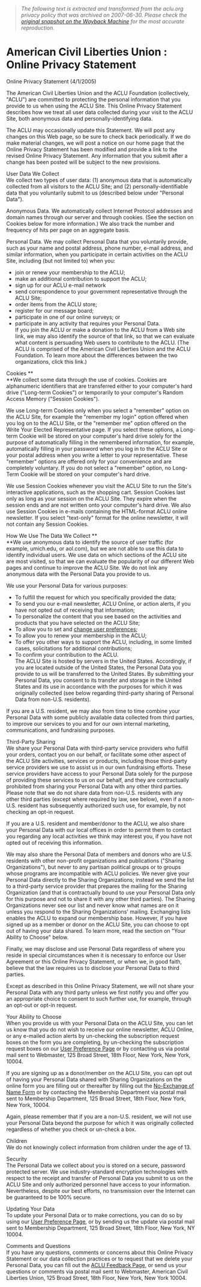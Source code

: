 > *The following text is extracted and transformed from the aclu.org privacy policy that was archived on 2007-06-30. Please check the [original snapshot on the Wayback Machine](https://web.archive.org/web/20070630122915id_/http%3A//www.aclu.org/info/18864res20050401.html) for the most accurate reproduction.*

# American Civil Liberties Union : Online Privacy Statement

Online Privacy Statement (4/1/2005)

The American Civil Liberties Union and the ACLU Foundation (collectively, "ACLU") are committed to protecting the personal information that you provide to us when using the ACLU Site. This Online Privacy Statement describes how we treat all user data collected during your visit to the ACLU Site, both anonymous data and personally-identifying data.

The ACLU may occasionally update this Statement. We will post any changes on this Web page, so be sure to check back periodically. If we do make material changes, we will post a notice on our home page that the Online Privacy Statement has been modified and provide a link to the revised Online Privacy Statement. Any information that you submit after a change has been posted will be subject to the new provisions. 

User Data We Collect  
We collect two types of user data: (1) anonymous data that is automatically collected from all visitors to the ACLU Site; and (2) personally-identifiable data that you voluntarily submit to us (described below under "Personal Data").

Anonymous Data. We automatically collect Internet Protocol addresses and domain names through our server and through cookies. (See the section on Cookies below for more information.) We also track the number and frequency of hits per page on an aggregate basis. 

Personal Data. We may collect Personal Data that you voluntarily provide, such as your name and postal address, phone number, e-mail address, and similar information, when you participate in certain activities on the ACLU Site, including (but not limited to) when you:

* join or renew your membership to the ACLU; 
* make an additional contribution to support the ACLU; 
* sign up for our ACLU e-mail network 
* send correspondence to your government representative through the ACLU Site; 
* order items from the ACLU store; 
* register for our message board; 
* participate in one of our online surveys; or 
* participate in any activity that requires your Personal Data.   
If you join the ACLU or make a donation to the ACLU from a Web site link, we may also identify the source of that link, so that we can evaluate what content is persuading Web users to contribute to the ACLU. (The ACLU is comprised of the American Civil Liberties Union and the ACLU Foundation. To learn more about the differences between the two organizations, click this link.) 

Cookies **  
**We collect some data through the use of cookies. Cookies are alphanumeric identifiers that are transferred either to your computer's hard drive ("Long-term Cookies") or temporarily to your computer's Random Access Memory ("Session Cookies").

We use Long-term Cookies only when you select a "remember" option on the ACLU Site, for example the "remember my login" option offered when you log on to the ACLU Site, or the "remember me" option offered on the Write Your Elected Representative page. If you select these options, a Long-term Cookie will be stored on your computer's hard drive solely for the purpose of automatically filling in the remembered information, for example, automatically filling in your password when you log in to the ACLU Site or your postal address when you write a letter to your representative. These "remember" options are offered only for your convenience and are completely voluntary. If you do not select a "remember" option, no Long-Term Cookie will be stored on your computer's hard drive. 

We use Session Cookies whenever you visit the ACLU Site to run the Site's interactive applications, such as the shopping cart. Session Cookies last only as long as your session on the ACLU Site. They expire when the session ends and are not written onto your computer's hard drive. We also use Session Cookies in e-mails containing the HTML-format ACLU online newsletter. If you select "text-only" format for the online newsletter, it will not contain any Session Cookies.

How We Use The Data We Collect **  
**We use anonymous data to identify the source of user traffic (for example, umich.edu, or aol.com), but we are not able to use this data to identify individual users. We use data on which sections of the ACLU site are most visited, so that we can evaluate the popularity of our different Web pages and continue to improve the ACLU Site. We do not link any anonymous data with the Personal Data you provide to us.

We use your Personal Data for various purposes:

* To fulfill the request for which you specifically provided the data; 
* To send you our e-mail newsletter, ACLU Online, or action alerts, if you have not opted out of receiving that information; 
* To personalize the content that you see based on the activities and products that you have selected on the ACLU Site; 
* To allow you to set and [change user preferences](https://secure.aclu.org/site/SPageServer?pagename=login_change_subscriptions); 
* To allow you to renew your membership in the ACLU; 
* To offer you other ways to support the ACLU, including, in some limited cases, solicitations for additional contributions; 
* To confirm your contribution to the ACLU.  
The ACLU Site is hosted by servers in the United States. Accordingly, if you are located outside of the United States, the Personal Data you provide to us will be transferred to the United States. By submitting your Personal Data, you consent to its transfer and storage in the United States and its use in accordance with the purposes for which it was originally collected (see below regarding third-party sharing of Personal Data from non-U.S. residents). 

If you are a U.S. resident, we may also from time to time combine your Personal Data with some publicly available data collected from third parties, to improve our services to you and for our own internal marketing, communications, and fundraising purposes.

Third-Party Sharing  
We share your Personal Data with third-party service providers who fulfill your orders, contact you on our behalf, or facilitate some other aspect of the ACLU Site activities, services or products, including those third-party service providers we use to assist us in our own fundraising efforts. These service providers have access to your Personal Data solely for the purpose of providing these services to us on our behalf, and they are contractually prohibited from sharing your Personal Data with any other third parties. Please note that we do not share data from non-U.S. residents with any other third parties (except where required by law, see below), even if a non-U.S. resident has subsequently authorized such use, for example, by not checking an opt-in request.

If you are a U.S. resident and member/donor to the ACLU, we also share your Personal Data with our local offices in order to permit them to contact you regarding any local activities we think may interest you, if you have not opted out of receiving this information. 

We may also share the Personal Data of members and donors who are U.S. residents with other non-profit organizations and publications ("Sharing Organizations"), but never to any partisan political groups or to groups whose programs are incompatible with ACLU policies. We never give your Personal Data directly to the Sharing Organizations; instead we send the list to a third-party service provider that prepares the mailing for the Sharing Organization (and that is contractually bound to use your Personal Data only for this purpose and not to share it with any other third parties). The Sharing Organizations never see our list and never know what names are on it unless you respond to the Sharing Organizations' mailing. Exchanging lists enables the ACLU to expand our membership base. However, if you have signed up as a member or donor on the ACLU Site, you can choose to opt out of having your data shared. To learn more, read the section on "Your Ability to Choose" below. 

Finally, we may disclose and use Personal Data regardless of where you reside in special circumstances when it is necessary to enforce our User Agreement or this Online Privacy Statement, or when we, in good faith, believe that the law requires us to disclose your Personal Data to third parties.

Except as described in this Online Privacy Statement, we will not share your Personal Data with any third party unless we first notify you and offer you an appropriate choice to consent to such further use, for example, through an opt-out or opt-in request. 

Your Ability to Choose  
When you provide us with your Personal Data on the ACLU Site, you can let us know that you do not wish to receive our online newsletter, ACLU Online, or any e-mailed action alerts by un-checking the subscription request boxes on the form you are completing, by un-checking the subscription request boxes on our [User Preference Page](https://secure.aclu.org/site/SPageServer?pagename=login_change_subscriptions) or by contacting us via postal mail sent to Webmaster, 125 Broad Street, 18th Floor, New York, New York, 10004. 

If you are signing up as a donor/member on the ACLU Site, you can opt out of having your Personal Data shared with Sharing Organizations on the online form you are filling out or thereafter by filling out the [No-Exchange of Name Form](https://secure.aclu.org/site/SSurvey?SURVEY_ID=2861&ACTION_REQUIRED=URI_ACTION_USER_REQUESTS) or by contacting the Membership Department via postal mail sent to Membership Department, 125 Broad Street, 18th Floor, New York, New York, 10004. 

Again, please remember that if you are a non-U.S. resident, we will not use your Personal Data beyond the purpose for which it was originally collected regardless of whether you check or un-check a box.

Children  
We do not knowingly collect information from children under the age of 13. 

Security  
The Personal Data we collect about you is stored on a secure, password protected server. We use industry-standard encryption technologies with respect to the receipt and transfer of Personal Data you submit to us on the ACLU Site and only authorized personnel have access to your information. Nevertheless, despite our best efforts, no transmission over the Internet can be guaranteed to be 100% secure. 

Updating Your Data  
To update your Personal Data or to make corrections, you can do so by using our [User Preference Page](https://secure.aclu.org/site/SPageServer?pagename=login_change_subscriptions), or by sending us the update via postal mail sent to Membership Department, 125 Broad Street, 18th Floor, New York, NY 10004.

Comments and Questions  
If you have any questions, comments or concerns about this Online Privacy Statement or our data collection practices or to request that we delete your Personal Data, you can fill out the [ACLU Feedback Page](http://www.aclu.org/contact/general), or send us your questions or comments via postal mail sent to Webmaster, American Civil Liberties Union, 125 Broad Street, 18th Floor, New York, New York 10004.
